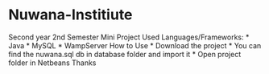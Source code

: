 # Nuwana-Institiute
Second year 2nd Semester Mini Project
Used Languages/Frameworks:
	* Java
	* MySQL
        * WampServer
How to Use
	* Download the project
	* You can find the nuwana.sql db in database folder and import it
	* Open project folder in Netbeans
Thanks
